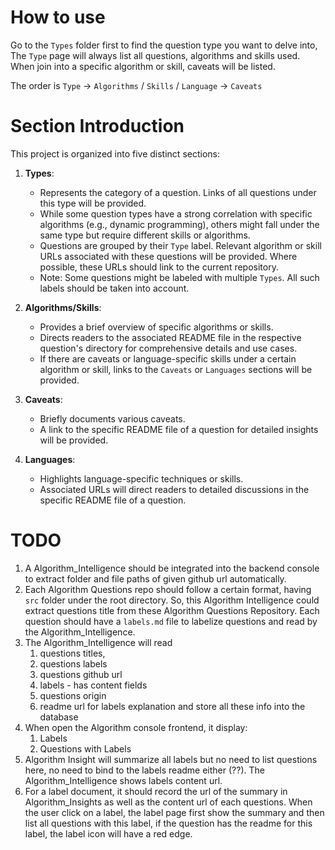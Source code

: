 # How to use
Go to the `Types` folder first to find the question type you want to delve into, The `Type` page will always list all questions, algorithms and skills used. When join into a specific algorithm or skill, caveats will be listed.

The order is `Type` -> `Algorithms` / `Skills` / `Language` -> `Caveats`

# Section Introduction

This project is organized into five distinct sections:

1. **Types**:
   - Represents the category of a question. Links of all questions under this type will be provided.
   - While some question types have a strong correlation with specific algorithms (e.g., dynamic programming), others might fall under the same type but require different skills or algorithms.
   - Questions are grouped by their `Type` label. Relevant algorithm or skill URLs associated with these questions will be provided. Where possible, these URLs should link to the current repository.
   - Note: Some questions might be labeled with multiple `Types`. All such labels should be taken into account.

2. **Algorithms/Skills**:
   - Provides a brief overview of specific algorithms or skills.
   - Directs readers to the associated README file in the respective question's directory for comprehensive details and use cases.
   - If there are caveats or language-specific skills under a certain algorithm or skill, links to the `Caveats` or `Languages` sections will be provided.

3. **Caveats**:
   - Briefly documents various caveats.
   - A link to the specific README file of a question for detailed insights will be provided.

4. **Languages**:
   - Highlights language-specific techniques or skills.
   - Associated URLs will direct readers to detailed discussions in the specific README file of a question.



# TODO
1. A Algorithm_Intelligence should be integrated into the backend console to extract folder and file paths of given github url automatically.
2. Each Algorithm Questions repo should follow a certain format, having `src` folder under the root directory. So, this Algorithm Intelligence could extract questions title from these Algorithm Questions Repository. Each question should have a `labels.md` file to labelize questions and read by the Algorithm_Intelligence.
3. The Algorithm_Intelligence will read 
   1. questions titles, 
   2. questions labels
   3. questions github url
   4. labels - has content fields
   5. questions origin
   6. readme url for labels explanation
   and store all these info into the database
4. When open the Algorithm console frontend, it display:
   1. Labels
   2. Questions with Labels
5. Algorithm Insight will summarize all labels but no need to list questions here, no need to bind to the labels readme either (??). The Algorithm_Intelligence shows labels content url.
6. For a label document, it should record the url of the summary in Algorithm_Insights as well as the content url of each questions. When the user click on a label, the label page first show the summary and then list all questions with this label, if the question has the readme for this label, the label icon will have a red edge.
